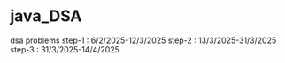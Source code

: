 # java_DSA
dsa problems 
step-1 : 6/2/2025-12/3/2025
step-2 : 13/3/2025-31/3/2025
step-3 : 31/3/2025-14/4/2025

